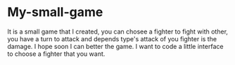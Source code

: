 # My-small-game
It is a small game that I created, you can chosee a fighter to fight with other, you have a turn to attack and depends type's attack of you fighter is the damage.
I hope soon I can better the game. I want to code a little interface to choose a fighter that you want. 
